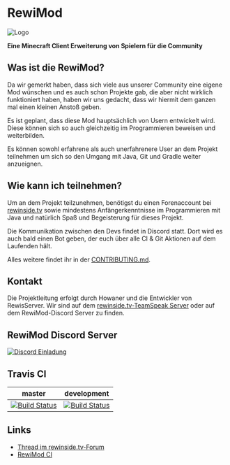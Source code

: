
RewiMod
=======

![Logo](http://i.snz.at/rDgi7p)

**Eine Minecraft Client Erweiterung von Spielern für die Community**

Was ist die RewiMod?
-------
Da wir gemerkt haben, dass sich viele aus unserer Community eine eigene Mod wünschen und es auch schon Projekte gab, die aber nicht wirklich funktioniert haben, haben wir uns gedacht, dass wir hiermit dem ganzen mal einen kleinen Anstoß geben. 

Es ist geplant, dass diese Mod hauptsächlich von Usern entwickelt wird. Diese können sich so auch gleichzeitig im Programmieren beweisen und weiterbilden.

Es können sowohl erfahrene als auch unerfahrenere User an dem Projekt teilnehmen um sich so den Umgang mit Java, Git und Gradle weiter anzueignen.

Wie kann ich teilnehmen?
-------
Um an dem Projekt teilzunehmen, benötigst du einen Forenaccount bei [rewinside.tv](https://rewinside.tv) sowie mindestens Anfängerkenntnisse im Programmieren mit Java und natürlich Spaß und Begeisterung für dieses Projekt.

Die Kommunikation zwischen den Devs findet in Discord statt. Dort wird es auch bald einen Bot geben, der euch über alle CI & Git Aktionen auf dem Laufenden hält.

Alles weitere findet ihr in der [CONTRIBUTING.md](CONTRIBUTING.md).

Kontakt
-------
Die Projektleitung erfolgt durch Howaner und die Entwickler von RewisServer. Wir sind auf dem [rewinside.tv-TeamSpeak Server](ts3server://ts.rewinside.tv) oder auf dem RewiMod-Discord Server zu finden.

RewiMod Discord Server
-------

[![Discord Einladung](https://discordapp.com/api/guilds/205661485576224768/widget.png?style=banner3)](https://discord.gg/ZpAe9qn)

Travis CI
-------

| master | development |
|--------|-------------|
| [![Build Status](https://travis-ci.org/RewisServer/RewiMod.svg?branch=master)](https://travis-ci.org/RewisServer/RewiMod) | [![Build Status](https://travis-ci.org/RewisServer/RewiMod.svg?branch=development)](https://travis-ci.org/RewisServer/RewiMod) |

Links
-------

* [Thread im rewinside.tv-Forum](https://rewinside.tv/Thread/57412)
* [RewiMod CI](https://ci.rewimod.net)

